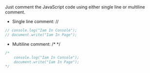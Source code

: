 Just comment the JavaScript code using either single line or multiline comment.

-   Single line comment: //

```javascript
// console.log("Iam In Console");
// document.write("Iam In Page");
```

-   Multiline comment: /\* \*/

```javascript
/*
    console.log("Iam In Console");
    document.write("Iam In Page");
*/
```
